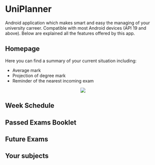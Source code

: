 # UniPlanner
Android application which makes smart and easy the managing of your university carreer.
Compatible with most Android devices (API 19 and above).
Below are explained all the features offered by this app.

## Homepage
Here you can find a summary of your current situation including:
* Average mark
* Projection of degree mark
* Reminder of the nearest incoming exam
<p align="center"> 
<img src="Homepage.png">
</p>

## Week Schedule
## Passed Exams Booklet
## Future Exams 
## Your subjects

